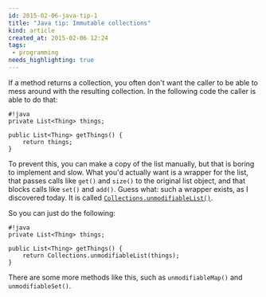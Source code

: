 ```yaml
---
id: 2015-02-06-java-tip-1
title: "Java tip: Immutable collections"
kind: article
created_at: 2015-02-06 12:24
tags:
 - programming
needs_highlighting: true
---
```


If a method returns a collection, you often don't want the caller to be able to mess around with the resulting collection. <!-- more --> In the following code the caller is able to do that:

    #!java
    private List<Thing> things;
    
    public List<Thing> getThings() {
        return things;
    }

To prevent this, you can make a copy of the list manually, but that is boring to implement and slow. What you'd actually want is a wrapper for the list, that passes calls like `get()` and `size()` to the original list object, and that blocks calls like `set()` and `add()`. Guess what: such a wrapper exists, as I discovered today. It is called [`Collections.unmodifiableList()`](http://docs.oracle.com/javase/7/docs/api/java/util/Collections.html#unmodifiableList%28java.util.List%29).

So you can just do the following:

    #!java
    private List<Thing> things;
    
    public List<Thing> getThings() {
        return Collections.unmodifiableList(things);
    }

There are some more methods like this, such as `unmodifiableMap()` and `unmodifiableSet()`.

